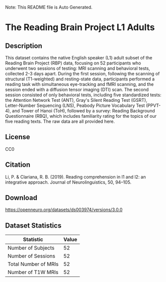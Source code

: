 Note: This README file is Auto Generated.

# The Reading Brain Project L1 Adults

## Description

This dataset contains the native English speaker (L1) adult subset of the Reading Brain Project (RBP) data, focusing on 52 participants who underwent two sessions of testing: MRI scanning and behavioral tests, collected 2-3 days apart. During the first session, following the scanning of structural (T1-weighted) and resting-state data, participants performed a reading task with simultaneous eye-tracking and fMRI scanning, and the session ended with a diffusion tensor imaging (DTI) scan. The second session consisted of only behavioral tests, including five standardized tests: the Attention Network Test (ANT), Gray's Silent Reading Test (GSRT), Letter-Number Sequencing (LNS), Peabody Picture Vocabulary Test (PPVT-4), and Tower of Hanoi (ToH), followed by a survey: Reading Background Questionnaire (RBQ), which includes familiarity rating for the topics of our five reading texts. The raw data are all provided here.


## License

CC0

## Citation

Li, P. & Clariana, R. B. (2019). Reading comprehension in l1 and l2: an integrative approach. Journal of Neurolinguistics, 50, 94–105.

## Download

https://openneuro.org/datasets/ds003974/versions/3.0.0

## Dataset Statistics

| Statistic | Value |
| --- | --- |
| Number of Subjects | 52 |
| Number of Sessions | 52 |
| Total Number of MRIs | 52 |
| Number of T1W MRIs | 52 |

